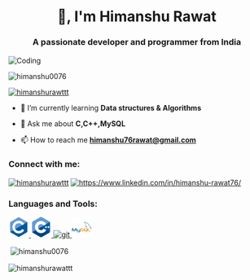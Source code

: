 
<h1 align="center">👋, I'm Himanshu Rawat</h1>
<h3 align="center">A passionate developer and programmer from India</h3>
<img align="center" alt="Coding" width="200" src="https://media.giphy.com/media/xSM46ernAUN3y/giphy.gif">

<p align="left"> <img src="https://komarev.com/ghpvc/?username=himanshu0076&label=Profile%20views&color=0e75b6&style=flat" alt="himanshu0076" /> </p>

<p align="left"> <a href="https://twitter.com/himanshurawttt" target="blank"><img src="https://img.shields.io/twitter/follow/himanshurawttt?logo=twitter&style=for-the-badge" alt="himanshurawttt" /></a> </p>

- 🌱 I’m currently learning **Data structures & Algorithms**

- 💬 Ask me about **C,C++,MySQL**

- 📫 How to reach me **himanshu76rawat@gmail.com**

<h3 align="left">Connect with me:</h3>
<p align="left">
<a href="https://twitter.com/himanshurawttt" target="blank"><img align="center" src="https://raw.githubusercontent.com/rahuldkjain/github-profile-readme-generator/master/src/images/icons/Social/twitter.svg" alt="himanshurawttt" height="30" width="40" /></a>
<a href="https://linkedin.com/in/himanshu-rawat76/" target="blank"><img align="center" src="https://raw.githubusercontent.com/rahuldkjain/github-profile-readme-generator/master/src/images/icons/Social/linked-in-alt.svg" alt="https://www.linkedin.com/in/himanshu-rawat76/" height="30" width="40" /></a>
</p>

<h3 align="left">Languages and Tools:</h3>
<p align="left"> <a href="https://www.cprogramming.com/" target="_blank" rel="noreferrer"> <img src="https://raw.githubusercontent.com/devicons/devicon/master/icons/c/c-original.svg" alt="c" width="40" height="40"/> </a> <a href="https://www.w3schools.com/cpp/" target="_blank" rel="noreferrer"> <img src="https://raw.githubusercontent.com/devicons/devicon/master/icons/cplusplus/cplusplus-original.svg" alt="cplusplus" width="40" height="40"/> </a> <a href="https://git-scm.com/" target="_blank" rel="noreferrer"> <img src="https://www.vectorlogo.zone/logos/git-scm/git-scm-icon.svg" alt="git" width="40" height="40"/> </a> <a href="https://www.mysql.com/" target="_blank" rel="noreferrer"> <img src="https://raw.githubusercontent.com/devicons/devicon/master/icons/mysql/mysql-original-wordmark.svg" alt="mysql" width="40" height="40"/> </a> </p>


<p>&nbsp;<img align="center" src="https://github-readme-stats.vercel.app/api?username=himanshu0076&show_icons=true&locale=en" alt="himanshu0076" /></p>

<p><img align="center" src="https://github-readme-streak-stats.herokuapp.com/?user=himanshurawattt&" alt="himanshurawattt" /></p>
